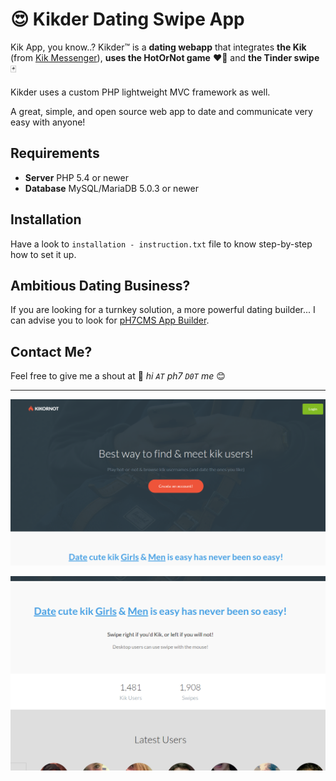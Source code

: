 # 😍 Kikder Dating Swipe App

Kik App, you know..? Kikder™ is a **dating webapp** that integrates **the Kik** (from [Kik Messenger](https://en.wikipedia.org/wiki/Kik_Messenger)), **uses the HotOrNot game** ❤️‍🔥 and **the Tinder swipe** 🃏

Kikder uses a custom PHP lightweight MVC framework as well.

A great, simple, and open source web app to date and communicate very easy with anyone!


## Requirements

* **Server** PHP 5.4 or newer
* **Database** MySQL/MariaDB 5.0.3 or newer


## Installation

Have a look to `installation - instruction.txt` file to know step-by-step how to set it up.


## Ambitious Dating Business?

If you are looking for a turnkey solution, a more powerful dating builder... I can advise you to look for [pH7CMS App Builder](https://github.com/pH7Software/pH7-Social-Dating-CMS).


## Contact Me?

Feel free to give me a shout at 📮 *hi `AT` ph7 `D0T` me* 😊


---


![Homepage Kik Tinder Clone, Swipe Profiles](screenshots/kikornot.png)

![Homepage HotOrNot Clone - Profile Swipes](screenshots/kikornot-part2.png)
